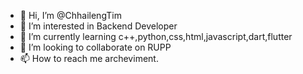 - 👋 Hi, I’m @ChhailengTim
- 👀 I’m interested in Backend Developer
- 🌱 I’m currently learning c++,python,css,html,javascript,dart,flutter
- 💞️ I’m looking to collaborate on RUPP
- 📫 How to reach me archeviment.

<!---
ChhailengTim/ChhailengTim is a ✨ special ✨ repository because its `README.md` (this file) appears on your GitHub profile.
You can click the Preview link to take a look at your changes.
--->
